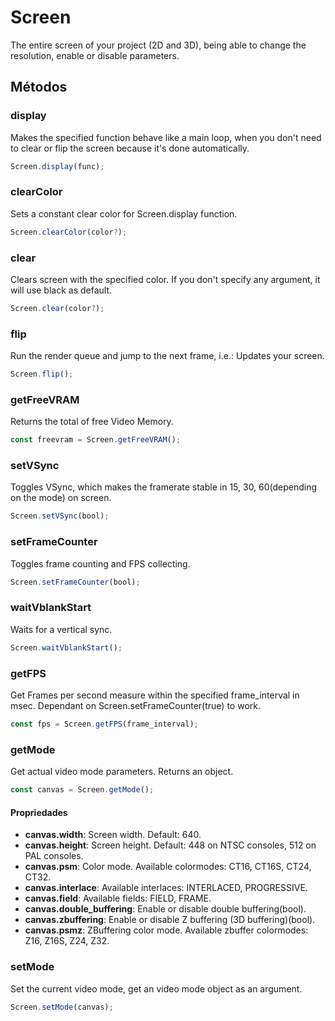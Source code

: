 # Screen

The entire screen of your project (2D and 3D), being able to change the resolution, enable or disable parameters.

## Métodos

### display

Makes the specified function behave like a main loop, when you don't need to clear or flip the screen because it's done automatically.  

```js
Screen.display(func);
```

### clearColor

Sets a constant clear color for Screen.display function.

```js
Screen.clearColor(color?);
```

### clear

Clears screen with the specified color. If you don't specify any argument, it will use black as default.  

```js
Screen.clear(color?);
```

### flip

Run the render queue and jump to the next frame, i.e.: Updates your screen.  

```js
Screen.flip();
```

### getFreeVRAM

Returns the total of free Video Memory.  

```js
const freevram = Screen.getFreeVRAM();
```

### setVSync

Toggles VSync, which makes the framerate stable in 15, 30, 60(depending on the mode) on screen.  

```js
Screen.setVSync(bool);
```

### setFrameCounter

Toggles frame counting and FPS collecting.  

```js
Screen.setFrameCounter(bool);
```

### waitVblankStart

Waits for a vertical sync.  

```js
Screen.waitVblankStart();
```

### getFPS

Get Frames per second measure within the specified frame_interval in msec. Dependant on Screen.setFrameCounter(true) to work.

```js
const fps = Screen.getFPS(frame_interval);
```

### getMode

Get actual video mode parameters. Returns an object.

```js
const canvas = Screen.getMode();
```

#### Propriedades

- **canvas.width**: Screen width. Default: 640.
- **canvas.height**: Screen height. Default: 448 on NTSC consoles, 512 on PAL consoles.
- **canvas.psm**: Color mode. Available colormodes: CT16, CT16S, CT24, CT32.
- **canvas.interlace**: Available interlaces: INTERLACED, PROGRESSIVE.
- **canvas.field**: Available fields: FIELD, FRAME.
- **canvas.double_buffering**: Enable or disable double buffering(bool).
- **canvas.zbuffering**: Enable or disable Z buffering (3D buffering)(bool).
- **canvas.psmz**: ZBuffering color mode. Available zbuffer colormodes: Z16, Z16S, Z24, Z32.

### setMode

Set the current video mode, get an video mode object as an argument.

```js
Screen.setMode(canvas);
```